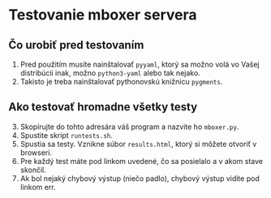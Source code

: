 # Testovanie mboxer servera

## Čo urobiť pred testovaním

1. Pred použitím musíte nainštalovať `pyyaml`, ktorý sa možno volá vo Vašej distribúcii
   inak, možno `python3-yaml` alebo tak nejako.
2. Takisto je treba nainštalovať pythonovskú knižnicu `pygments`.

## Ako testovať hromadne všetky testy

3. Skopírujte do tohto adresára váš program a nazvite ho `mboxer.py`.
4. Spustite skript `runtests.sh`.
5. Spustia sa testy. Vznikne súbor `results.html`, ktorý si môžete otvoriť v browseri.
6. Pre každý test máte pod linkom uvedené, čo sa posielalo a v akom stave skončil.
7. Ak bol nejaký chybový výstup (niečo padlo), chybový výstup vidíte pod linkom err.

